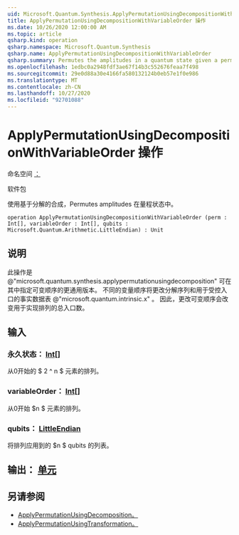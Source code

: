 ```yaml
---
uid: Microsoft.Quantum.Synthesis.ApplyPermutationUsingDecompositionWithVariableOrder
title: ApplyPermutationUsingDecompositionWithVariableOrder 操作
ms.date: 10/26/2020 12:00:00 AM
ms.topic: article
qsharp.kind: operation
qsharp.namespace: Microsoft.Quantum.Synthesis
qsharp.name: ApplyPermutationUsingDecompositionWithVariableOrder
qsharp.summary: Permutes the amplitudes in a quantum state given a permutation using decomposition-based synthesis.
ms.openlocfilehash: 1edbc0a2948fdf3ae67f14b3c552676feaa7f498
ms.sourcegitcommit: 29e0d88a30e4166fa580132124b0eb57e1f0e986
ms.translationtype: MT
ms.contentlocale: zh-CN
ms.lasthandoff: 10/27/2020
ms.locfileid: "92701088"
---
```

# <a name="applypermutationusingdecompositionwithvariableorder-operation"></a>ApplyPermutationUsingDecompositionWithVariableOrder 操作

命名空间 [：](xref:Microsoft.Quantum.Synthesis)

软件包 [](https://nuget.org/packages/)


使用基于分解的合成，Permutes amplitudes 在量程状态中。

```qsharp
operation ApplyPermutationUsingDecompositionWithVariableOrder (perm : Int[], variableOrder : Int[], qubits : Microsoft.Quantum.Arithmetic.LittleEndian) : Unit
```


## <a name="description"></a>说明

此操作是 @"microsoft.quantum.synthesis.applypermutationusingdecomposition" 可在其中指定可变顺序的更通用版本。 不同的变量顺序将更改分解序列和用于受控入口的事实数据表 @"microsoft.quantum.intrinsic.x" 。  因此，更改可变顺序会改变用于实现排列的总入口数。

## <a name="input"></a>输入

### <a name="perm--int"></a>永久状态： [Int](xref:microsoft.quantum.lang-ref.int)[]

从0开始的 $ 2 ^ n $ 元素的排列。


### <a name="variableorder--int"></a>variableOrder： [Int](xref:microsoft.quantum.lang-ref.int)[]

从0开始 $n $ 元素的排列。


### <a name="qubits--littleendian"></a>qubits： [LittleEndian](xref:Microsoft.Quantum.Arithmetic.LittleEndian)

将排列应用到的 $n $ qubits 的列表。



## <a name="output--unit"></a>输出： [单元](xref:microsoft.quantum.lang-ref.unit)



## <a name="see-also"></a>另请参阅

- [ApplyPermutationUsingDecomposition。](xref:Microsoft.Quantum.Synthesis.ApplyPermutationUsingDecomposition)
- [ApplyPermutationUsingTransformation。](xref:Microsoft.Quantum.Synthesis.ApplyPermutationUsingTransformation)